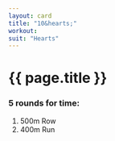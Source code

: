 ```yaml
---
layout: card
title: "10&hearts;"
workout:
suit: "Hearts"
---
```


<h1 class="red">{{ page.title }}</h1>

<h3>5 rounds for time:</h3>

<ol>
  <li>500m Row</li>
  <li>400m Run</li>
</ol>
